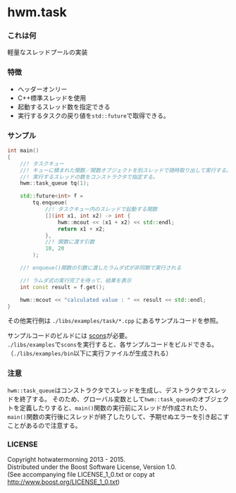 hwm.task
========

### これは何

軽量なスレッドプールの実装

### 特徴

 * ヘッダーオンリー
 * C++標準スレッドを使用
 * 起動するスレッド数を指定できる
 * 実行するタスクの戻り値を`std::future`で取得できる。

### サンプル

```cpp
int main()
{
    //! タスクキュー
    //! キューに積まれた関数／関数オブジェクトを別スレッドで随時取り出して実行する。
    //! 実行するスレッドの数をコンストラクタで指定する。
    hwm::task_queue tq(1);

    std::future<int> f =
        tq.enqueue(
            //! タスクキュー内のスレッドで起動する関数
            [](int x1, int x2) -> int {
                hwm::mcout << (x1 + x2) << std::endl;
                return x1 + x2;
            },
            //! 関数に渡す引数
            10, 20
        );

    //! enqueue()関数の引数に渡したラムダ式が非同期で実行される

    //! ラムダ式の実行完了を待って、結果を表示
    int const result = f.get();

    hwm::mcout << "calculated value : " << result << std::endl;
}
```

その他実行例は `./libs/examples/task/*.cpp` にあるサンプルコードを参照。

サンプルコードのビルドには [scons](http://www.scons.org/)が必要。  
`./libs/examples`で`scons`を実行すると、各サンプルコードをビルドできる。（`./libs/examples/bin`以下に実行ファイルが生成される）

### 注意

`hwm::task_queue`はコンストラクタでスレッドを生成し、デストラクタでスレッドを終了する。
そのため、グローバル変数として`hwm::task_queue`のオブジェクトを定義したりすると、`main()`関数の実行前にスレッドが作成されたり、`main()`関数の実行後にスレッドが終了したりして、予期せぬエラーを引き起こすことがあるので注意する。

### LICENSE

Copyright hotwatermorning 2013 - 2015.  
Distributed under the Boost Software License, Version 1.0.  
(See accompanying file LICENSE_1_0.txt or copy at  
http://www.boost.org/LICENSE_1_0.txt)  

